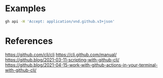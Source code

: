 # Examples

```bash
gh api -H 'Accept: application/vnd.github.v3+json'
```

# References

https://github.com/cli/cli
https://cli.github.com/manual/
https://github.blog/2021-03-11-scripting-with-github-cli/
https://github.blog/2021-04-15-work-with-github-actions-in-your-terminal-with-github-cli/
